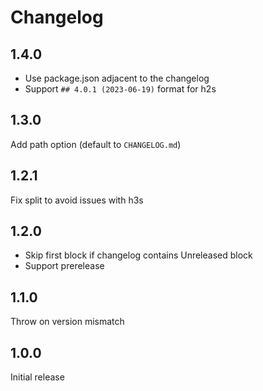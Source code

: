 # Changelog

## 1.4.0

- Use package.json adjacent to the changelog
- Support `## 4.0.1 (2023-06-19)` format for h2s

## 1.3.0

Add path option (default to `CHANGELOG.md`)

## 1.2.1

Fix split to avoid issues with h3s

## 1.2.0

- Skip first block if changelog contains Unreleased block
- Support prerelease

## 1.1.0

Throw on version mismatch

## 1.0.0

Initial release
